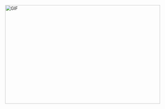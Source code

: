 
<img align="center" alt="GIF" src="https://media.giphy.com/media/KCqO4k31TnkC2pT5LY/giphy-downsized-large.gif" width="500" height="320" />
